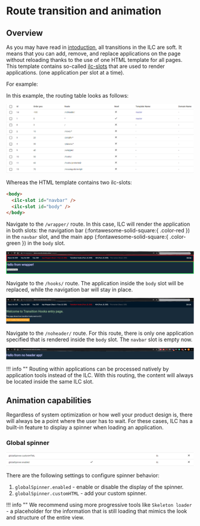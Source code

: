# Route transition and animation

## Overview

As you may have read in [intoduction](./introduction.md), all transitions in the ILC are soft. It means that you can add, remove, and replace applications on the page without reloading thanks to the use of one HTML template for all pages. This template contains so-called [ilc-slots](./route_configuration.md#slot-configuration) that are used to render applications. (one application per slot at a time).

For example:

In this example, the routing table looks as follows:

![Routing table](../assets/routes/routing-table.png)

Whereas the HTML template contains two ilc-slots:

  ```html
  <body>
    <ilc-slot id="navbar" />
    <ilc-slot id="body" />
  </body>
  ```

Navigate to the `/wrapper/` route.
In this case, ILC will render the application in both slots: the navigation bar (:fontawesome-solid-square:{ .color-red }) in the `navbar` slot, and the main app (:fontawesome-solid-square:{ .color-green }) in the `body` slot.

![example](../assets/routes/two-app-render-example.png)

Navigate to the `/hooks/` route.
The application inside the `body` slot will be replaced, while the navigation bar will stay in place.

![example](../assets/routes/replaced-app-example.png)

Navigate to the `/noheader/` route.
For this route, there is only one application specified that is rendered inside the `body` slot. The `navbar` slot is empty now.

![example](../assets/routes/noheader-example.png)

!!! info ""
    Routing within applications can be processed natively by application tools instead of the ILC. With this routing, the content will always be located inside the same ILC slot.

## Animation capabilities

Regardless of system optimization or how well your product design is, there will always be a point where the user has to wait. For these cases, ILC has a built-in feature to display a spinner when loading an application. 

### Global spinner

![Global spinner](../assets/routes/spinner.png)

There are the following settings to configure spinner behavior:

1. `globalSpinner.enabled` - enable or disable the display of the spinner.
1. `globalSpinner.customHTML` - add your custom spinner.

!!! info ""
    We recommend using more progressive tools like `Skeleton loader` - a placeholder for the information that is still loading that mimics the look and structure of the entire view.